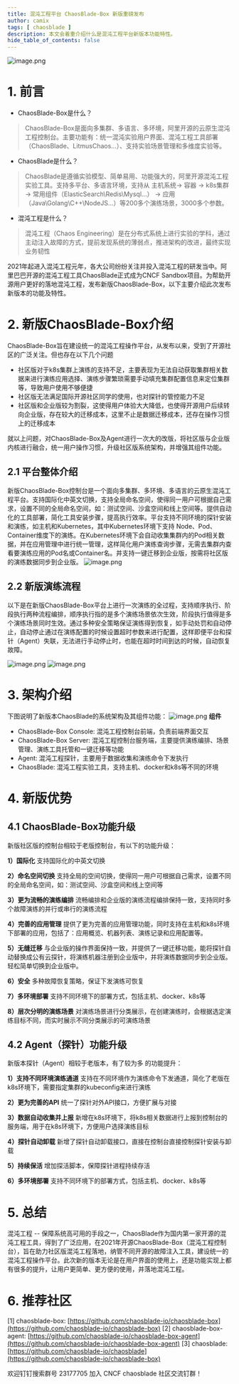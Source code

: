 ```yaml
---
title: 混沌工程平台 ChaosBlade-Box 新版重磅发布
author: camix
tags: [ chaosblade ]
description: 本文会着重介绍什么是混沌工程平台新版本功能特性。
hide_table_of_contents: false
---
```


 ![image.png](https://intranetproxy.alipay.com/skylark/lark/0/2022/png/340851/1652433147520-9ebb5fc2-c89c-4df4-9cdc-dc63a3509e43.png#clientId=ubf723c2f-56b5-4&crop=0&crop=0&crop=1&crop=1&from=paste&height=137&id=u5077952f&margin=%5Bobject%20Object%5D&name=image.png&originHeight=274&originWidth=1768&originalType=binary&ratio=1&rotation=0&showTitle=false&size=42357&status=done&style=none&taskId=ud1ca0bb9-9170-4114-af0d-55336b172cc&title=&width=884)
# 1. 前言

- ChaosBlade-Box是什么？
> ChaosBlade-Box是面向多集群、多语言、多环境，阿里开源的云原生混沌工程控制台。主要功能有：统一混沌实验用户界面、混沌工程工具部署（ChaosBlade、LitmusChaos...）、支持实验场景管理和多维度实验等。

- ChaosBlade是什么？
> ChaosBlade是遵循实验模型、简单易用、功能强大的，阿里开源混沌工程实验工具。支持多平台、多语言环境，支持从 主机系统-> 容器 -> k8s集群 -> 常用组件（ElasticSearch\Redis\Mysql...） -> 应用 （Java\Golang\C++\NodeJS...）等200多个演练场景，3000多个参数。

- 混沌工程是什么？
> 混沌工程（Chaos Engineering）是在分布式系统上进行实验的学科，通过主动注入故障的方式，提前发现系统的薄弱点，推进架构的改进，最终实现业务韧性

2021年起进入混沌工程元年，各大公司纷纷关注并投入混沌工程的研发当中。阿里巴巴开源的混沌工程工具ChaosBlade正式成为CNCF Sandbox项目。为帮助开源用户更好的落地混沌工程，发布新版ChaosBlade-Box，以下主要介绍此次发布新版本的功能及特性。
# 2. 新版ChaosBlade-Box介绍
ChaosBlade-Box旨在建设统一的混沌工程操作平台，从发布以来，受到了开源社区的广泛关注。但也存在以下几个问题

- 社区版对于k8s集群上演练的支持不足，主要表现为无法自动获取集群相关数据来进行演练应用选择、演练步骤繁琐需要手动填充集群配置信息来定位集群等，导致用户使用不够便捷
- 社区版无法满足国际开源社区同学的使用，也对探针的管控能力不足
- 社区版和企业版较为割裂，这使得用户体验大大降低，也使得开源用户后续转向企业版，存在较大的迁移成本，这里不止是数据迁移成本，还存在操作习惯上的迁移成本

就以上问题，对ChaosBlade-Box及Agent进行一次大的改版，将社区版与企业版内核进行融合，统一用户操作习惯，升级社区版系统架构，并增强其组件功能。
## 2.1 平台整体介绍
新版ChaosBlade-Box控制台是一个面向多集群、多环境、多语言的云原生混沌工程平台。支持国际化中英文切换，支持全局命名空间，使得同一用户可根据自己需求，设置不同的全局命名空间，如：测试空间、沙盒空间和线上空间等。提供自动化的工具部署，简化工具安装步骤，提高执行效率。平台支持不同环境的探针安装和演练，如主机和Kubernetes，其中Kubernetes环境下支持 Node、Pod、Container维度下的演练。在Kubernetes环境下会自动收集集群内的Pod相关数据，并在应用管理中进行统一管理，这样简化用户演练查询步骤，无需去集群内查看要演练应用的Pod名或Container名。并支持一键迁移到企业版，按需将社区版的演练数据同步到企业版。
![image.png](https://intranetproxy.alipay.com/skylark/lark/0/2022/png/340851/1652430437417-2c725627-4f99-403f-abeb-69b4a9e8319f.png#clientId=ubf723c2f-56b5-4&crop=0&crop=0&crop=1&crop=1&from=paste&height=355&id=XFcZw&margin=%5Bobject%20Object%5D&name=image.png&originHeight=1650&originWidth=3850&originalType=binary&ratio=1&rotation=0&showTitle=false&size=1324943&status=done&style=none&taskId=u79eaa628-6109-4c3e-95d5-2bd402202d0&title=&width=829)
## 2.2 新版演练流程
以下是在新版ChaosBlade-Box平台上进行一次演练的全过程，支持顺序执行、阶段执行两种流程编排，顺序执行指的是多个演练场景依次生效，阶段执行值得是多个演练场景同时生效。通过多种安全策略保证演练得到恢复，如手动处罚和自动停止，自动停止通过在演练配置的时候设置超时参数来进行配置，这样即便平台和探针（Agent）失联，无法进行手动停止时，也能在超时时间到达的时候，自动恢复故障。

![image.png](https://intranetproxy.alipay.com/skylark/lark/0/2022/png/340851/1652437554770-d762ae9b-f3f2-4b57-a115-ef40c71f9b84.png#clientId=ub15c66cf-fe3c-4&crop=0&crop=0&crop=1&crop=1&from=paste&height=624&id=SRLfS&margin=%5Bobject%20Object%5D&name=image.png&originHeight=1248&originWidth=3320&originalType=binary&ratio=1&rotation=0&showTitle=false&size=470745&status=done&style=none&taskId=u408addbb-2150-45ef-a3bd-6568239d633&title=&width=1660)
![image.png](https://intranetproxy.alipay.com/skylark/lark/0/2022/png/340851/1655193003127-32f7d4b1-5f3a-4e5c-9b35-d5a37a5ce048.png#clientId=u991fd39b-ce6d-4&crop=0&crop=0&crop=1&crop=1&from=paste&height=654&id=clfsI&margin=%5Bobject%20Object%5D&name=image.png&originHeight=1308&originWidth=3036&originalType=binary&ratio=1&rotation=0&showTitle=false&size=631731&status=done&style=none&taskId=u321a6aea-ad9e-4b81-b3b7-0e24f3d5bcd&title=&width=1518)
# 3.  架构介绍

下图说明了新版本ChaosBlade的系统架构及其组件功能：
![image.png](https://intranetproxy.alipay.com/skylark/lark/0/2022/png/340851/1652422726125-95a08d92-a6e5-427f-8de6-c01ea6fda572.png#clientId=ubf723c2f-56b5-4&crop=0&crop=0&crop=1&crop=1&from=paste&height=1048&id=d30Pe&margin=%5Bobject%20Object%5D&name=image.png&originHeight=2096&originWidth=2398&originalType=binary&ratio=1&rotation=0&showTitle=false&size=349247&status=done&style=none&taskId=u459f9123-9b6f-4714-bef5-d4ecb89619f&title=&width=1199)
**组件**

- ChaosBlade-Box Console: 混沌工程控制台前端，负责前端界面交互
- ChaosBlade-Box Server: 混沌工程控制台服务端，主要提供演练编排、场景管理、演练工具托管和一键迁移等功能
- Agent: 混沌工程探针，主要用于数据收集和演练命令下发执行
- ChaosBlade: 混沌工程实验工具，支持主机、docker和k8s等不同的环境
# 4. 新版优势
## 4.1 ChaosBlade-Box功能升级

新版社区版的控制台相较于老版控制台，有以下的功能升级：

**1）国际化**
支持国际化的中英文切换

**2）命名空间切换**
支持全局的空间切换，使得同一用户可根据自己需求，设置不同的全局命名空间，如：测试空间、沙盒空间和线上空间等

**3）更为流畅的演练编排**
流畅编排和企业版的演练流程编排保持一致，支持同时多个故障演练的并行或串行的演练流程

**4）完善的应用管理**
提供了更为完善的应用管理功能，同时支持在主机和k8s环境下部署的应用，包括了：应用概览、机器列表、演练记录和应用配置等。

**5）无缝迁移**
与企业版的操作界面保持一致，并提供了一键迁移功能，能将探针自动替换成公有云探针，将演练机器注册到企业版中，并将演练数据同步到企业版。轻松简单切换到企业版中。

**6）安全**
多种故障恢复策略，保证下发演练可恢复

**7）多环境部署**
支持不同环境下的部署方式，包括主机、docker、k8s等

**8）层次分明的演练场景**
对演练场景进行分类展示，在创建演练时，会根据选定演练目标不同，而实时展示不同分类展示的可演练场景

## 4.2 Agent（探针）功能升级
新版本探针（Agent）相较于老版本，有了较为多 的功能提升：

**1）支持不同环境演练通道**
支持在不同环境作为演练命令下发通道，简化了老版在k8s环境下，需要指定集群的kubeconfig来进行演练

**2）更为完善的API**
统一了探针对外API接口，方便扩展与对接

**3）数据自动收集并上报**
新增在k8s环境下，将k8s相关数据进行上报到控制台的服务端，用于在k8s环境下，方便用户选择演练目标

**4）探针自动卸载**
新增了探针自动卸载接口，直接在控制台直接控制探针安装与卸载

**5）持续保活**
增加探活脚本，保障探针进程持续存活

**6）多环境部署**
支持不同环境下的部署方式，包括主机、docker、k8s等

# 5. 总结
混沌工程 -- 保障系统高可用的手段之一，ChaosBlade作为国内第一家开源的混沌工程工具，得到了广泛应用，在2021年开源ChaosBlade-Box（混沌工程控制台），旨在助力社区版混沌工程落地，纳管不同开源的故障注入工具，建设统一的混沌工程操作平台。此次新的版本无论是在用户界面的使用上，还是功能实现上都有很多的提升，让用户更简单、更方便的使用，并落地混沌工程。


# 6. 推荐社区


[1] chaosblade-box: [https://github.com/chaosblade-io/chaosblade-box](https://github.com/chaosblade-io/chaosblade-box)
[2] chaosblade-box-agent: [https://github.com/chaosblade-io/chaosblade-box-agent](https://github.com/chaosblade-io/chaosblade-box-agent)
[3] chaosblade: [https://github.com/chaosblade-io/chaosblade](https://github.com/chaosblade-io/chaosblade-box)

欢迎钉钉搜索群号 23177705 加入 CNCF chaosblade 社区交流钉群！




